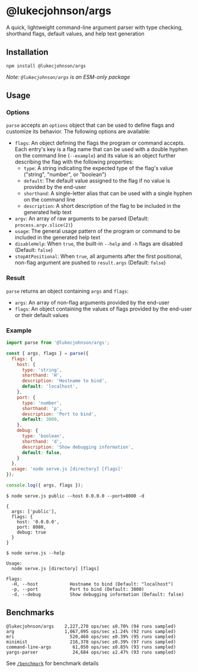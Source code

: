 # @lukecjohnson/args

A quick, lightweight command-line argument parser with type checking, 
shorthand flags, default values, and help text generation


## Installation

```
npm install @lukecjohnson/args
```

*Note: `@lukecjohnson/args` is an ESM-only package*


## Usage

### Options

`parse` accepts an `options` object that can be used to define flags and 
customize its behavior. The following options are available:

- `flags`: An object defining the flags the program or command accepts. Each 
  entry's key is a flag name that can be used with a double hyphen on the 
  command line (`--example`) and its value is an object further describing the 
  flag with the following properties:
  - `type`: A string indicating the expected type of the flag's value 
    ("string", "number", or "boolean")
  - `default`: The default value assigned to the flag if no value is provided by
    the end-user
  - `shorthand`: A single-letter alias that can be used with a single hyphen on
    the command line
  - `description`: A short description of the flag to be included in the
    generated help text
- `argv`: An array of raw arguments to be parsed (Default: `process.argv.slice(2)`)
- `usage`: The general usage pattern of the program or command to be included
  in the generated help text
- `disableHelp`: When `true`, the built-in `--help` and `-h` flags are
  disabled (Default: `false`)
- `stopAtPositional`: When `true`, all arguments after the first positional,
  non-flag argument are pushed to `result.args` (Default: `false`)


### Result

`parse` returns an object containing `args` and `flags`:

- `args`: An array of non-flag arguments provided by the end-user
- `flags`: An object containing the values of flags provided by the end-user or 
  their default values


### Example

```js
import parse from '@lukecjohnson/args';

const { args, flags } = parse({
  flags: {
    host: {
      type: 'string',
      shorthand: 'H',
      description: 'Hostname to bind',
      default: 'localhost',
    },
    port: {
      type: 'number',
      shorthand: 'p',
      description: 'Port to bind',
      default: 3000,
    },
    debug: {
      type: 'boolean',
      shorthand: 'd',
      description: 'Show debugging information',
      default: false,
    }
  },
  usage: 'node serve.js [directory] [flags]'
});

console.log({ args, flags });
```

```console
$ node serve.js public --host 0.0.0.0 --port=8080 -d

{
  args: ['public'],
  flags: {
    host: '0.0.0.0',
    port: 8080,
    debug: true
  }
}
```

```console
$ node serve.js --help

Usage:
  node serve.js [directory] [flags]

Flags:
  -H, --host            Hostname to bind (Default: "localhost")
  -p, --port            Port to bind (Default: 3000)
  -d, --debug           Show debugging information (Default: false)

```


## Benchmarks

```
@lukecjohnson/args    2,227,270 ops/sec ±0.70% (94 runs sampled)
arg                   1,067,095 ops/sec ±1.24% (92 runs sampled)
mri                     520,460 ops/sec ±0.39% (95 runs sampled)
minimist                216,378 ops/sec ±0.39% (97 runs sampled)
command-line-args        61,050 ops/sec ±0.85% (93 runs sampled)
yargs-parser             24,684 ops/sec ±2.47% (93 runs sampled)
```

See [`/benchmark`](benchmark) for benchmark details
